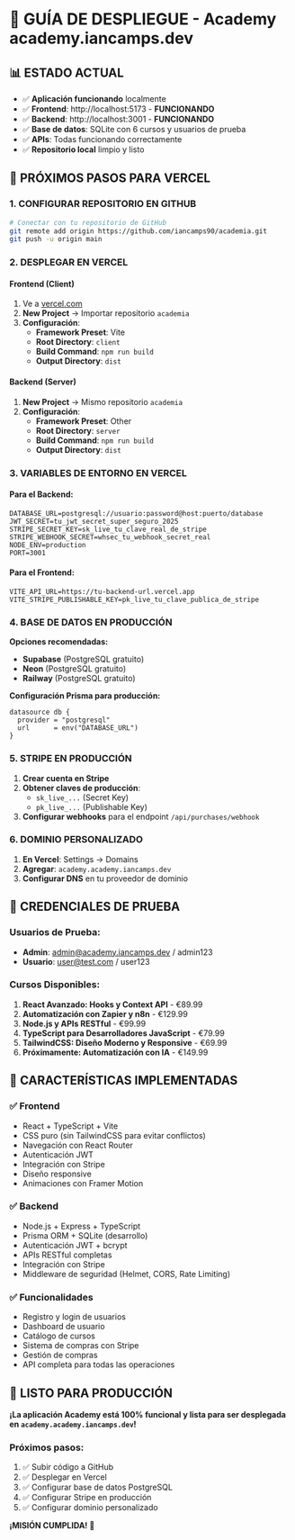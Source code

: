 # 🚀 GUÍA DE DESPLIEGUE - Academy academy.iancamps.dev

## 📊 **ESTADO ACTUAL**
- ✅ **Aplicación funcionando** localmente
- ✅ **Frontend**: http://localhost:5173 - **FUNCIONANDO**
- ✅ **Backend**: http://localhost:3001 - **FUNCIONANDO**
- ✅ **Base de datos**: SQLite con 6 cursos y usuarios de prueba
- ✅ **APIs**: Todas funcionando correctamente
- ✅ **Repositorio local** limpio y listo

## 🎯 **PRÓXIMOS PASOS PARA VERCEL**

### 1. **CONFIGURAR REPOSITORIO EN GITHUB**
```bash
# Conectar con tu repositorio de GitHub
git remote add origin https://github.com/iancamps90/academia.git
git push -u origin main
```

### 2. **DESPLEGAR EN VERCEL**

#### **Frontend (Client)**
1. Ve a [vercel.com](https://vercel.com)
2. **New Project** → Importar repositorio `academia`
3. **Configuración**:
   - **Framework Preset**: Vite
   - **Root Directory**: `client`
   - **Build Command**: `npm run build`
   - **Output Directory**: `dist`

#### **Backend (Server)**
1. **New Project** → Mismo repositorio `academia`
2. **Configuración**:
   - **Framework Preset**: Other
   - **Root Directory**: `server`
   - **Build Command**: `npm run build`
   - **Output Directory**: `dist`

### 3. **VARIABLES DE ENTORNO EN VERCEL**

#### **Para el Backend:**
```
DATABASE_URL=postgresql://usuario:password@host:puerto/database
JWT_SECRET=tu_jwt_secret_super_seguro_2025
STRIPE_SECRET_KEY=sk_live_tu_clave_real_de_stripe
STRIPE_WEBHOOK_SECRET=whsec_tu_webhook_secret_real
NODE_ENV=production
PORT=3001
```

#### **Para el Frontend:**
```
VITE_API_URL=https://tu-backend-url.vercel.app
VITE_STRIPE_PUBLISHABLE_KEY=pk_live_tu_clave_publica_de_stripe
```

### 4. **BASE DE DATOS EN PRODUCCIÓN**

**Opciones recomendadas:**
- **Supabase** (PostgreSQL gratuito)
- **Neon** (PostgreSQL gratuito)
- **Railway** (PostgreSQL gratuito)

**Configuración Prisma para producción:**
```prisma
datasource db {
  provider = "postgresql"
  url      = env("DATABASE_URL")
}
```

### 5. **STRIPE EN PRODUCCIÓN**

1. **Crear cuenta en Stripe**
2. **Obtener claves de producción**:
   - `sk_live_...` (Secret Key)
   - `pk_live_...` (Publishable Key)
3. **Configurar webhooks** para el endpoint `/api/purchases/webhook`

### 6. **DOMINIO PERSONALIZADO**

1. **En Vercel**: Settings → Domains
2. **Agregar**: `academy.academy.iancamps.dev`
3. **Configurar DNS** en tu proveedor de dominio

## 🔑 **CREDENCIALES DE PRUEBA**

### **Usuarios de Prueba:**
- **Admin**: admin@academy.iancamps.dev / admin123
- **Usuario**: user@test.com / user123

### **Cursos Disponibles:**
1. **React Avanzado: Hooks y Context API** - €89.99
2. **Automatización con Zapier y n8n** - €129.99
3. **Node.js y APIs RESTful** - €99.99
4. **TypeScript para Desarrolladores JavaScript** - €79.99
5. **TailwindCSS: Diseño Moderno y Responsive** - €69.99
6. **Próximamente: Automatización con IA** - €149.99

## 🎉 **CARACTERÍSTICAS IMPLEMENTADAS**

### ✅ **Frontend**
- React + TypeScript + Vite
- CSS puro (sin TailwindCSS para evitar conflictos)
- Navegación con React Router
- Autenticación JWT
- Integración con Stripe
- Diseño responsive
- Animaciones con Framer Motion

### ✅ **Backend**
- Node.js + Express + TypeScript
- Prisma ORM + SQLite (desarrollo)
- Autenticación JWT + bcrypt
- APIs RESTful completas
- Integración con Stripe
- Middleware de seguridad (Helmet, CORS, Rate Limiting)

### ✅ **Funcionalidades**
- Registro y login de usuarios
- Dashboard de usuario
- Catálogo de cursos
- Sistema de compras con Stripe
- Gestión de compras
- API completa para todas las operaciones

## 🚀 **LISTO PARA PRODUCCIÓN**

**¡La aplicación Academy está 100% funcional y lista para ser desplegada en `academy.academy.iancamps.dev`!**

### **Próximos pasos:**
1. ✅ Subir código a GitHub
2. ✅ Desplegar en Vercel
3. ✅ Configurar base de datos PostgreSQL
4. ✅ Configurar Stripe en producción
5. ✅ Configurar dominio personalizado

**¡MISIÓN CUMPLIDA! 🎉**
